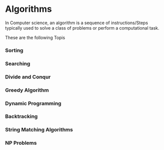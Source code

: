 # Algorithms
In Computer science, an algorithm is a sequence of instructions/Steps  typically used  to solve a class of problems or perform a computational task.

These are the following Topis

### Sorting ###
### Searching ###
### Divide and Conqur ###
### Greedy Algorithm ###
### Dynamic Programming ###
### Backtracking ###
### String Matching Algorithms ###
### NP Problems ###
